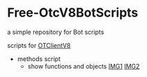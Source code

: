 # Free-OtcV8BotScripts
a simple repository for Bot scripts

scripts for [OTClientV8](https://github.com/OTCv8/otclientv8)


- methods script
  - show functions and objects
    [IMG1](/img/methodsIMG1.jpg)
    [IMG2](/img/methodsIMG2.jpg)
